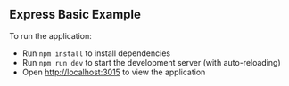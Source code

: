 ## Express Basic Example

To run the application:
- Run `npm install` to install dependencies
- Run `npm run dev` to start the development server (with auto-reloading)
- Open [http://localhost:3015](http://localhost:3015) to view the application
